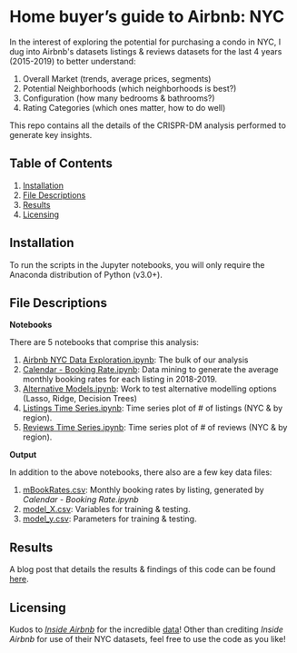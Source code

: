 # Home buyer’s guide to Airbnb: NYC
In the interest of exploring the potential for purchasing a condo in NYC, I dug into Airbnb's datasets listings & reviews datasets for the last 4 years (2015-2019) to better understand:
1. Overall Market (trends, average prices, segments)
2. Potential Neighborhoods (which neighborhoods is best?)
3. Configuration (how many bedrooms & bathrooms?)
4. Rating Categories (which ones matter, how to do well)

This repo contains all the details of the CRISPR-DM analysis performed to generate key insights.

## Table of Contents
1. [Installation](#installation)
2. [File Descriptions](#file-descriptions)
3. [Results](#results)
4. [Licensing](#licensing)

## Installation
To run the scripts in the Jupyter notebooks, you will only require the Anaconda distribution of Python (v3.0+).

## File Descriptions
**Notebooks**

There are 5 notebooks that comprise this analysis:
1. [Airbnb NYC Data Exploration.ipynb](https://github.com/nickbae91/airbnb_nyc_analysis/blob/master/Airbnb%20NYC%20Data%20Exploration.ipynb): The bulk of our analysis
2. [Calendar - Booking Rate.ipynb](https://github.com/nickbae91/airbnb_nyc_analysis/blob/master/Calendar%20-%20Booking%20Rate.ipynb): Data mining to generate the average monthly booking rates for each listing in 2018-2019.
3. [Alternative Models.ipynb](https://github.com/nickbae91/airbnb_nyc_analysis/blob/master/Model%20Variation%20-%20Lasso.ipynb): Work to test alternative modelling options (Lasso, Ridge, Decision Trees)
4. [Listings Time Series.ipynb](https://github.com/nickbae91/airbnb_nyc_analysis/blob/master/Listings%20Time%20Series.ipynb): Time series plot of # of listings (NYC & by region).
5. [Reviews Time Series.ipynb](https://github.com/nickbae91/airbnb_nyc_analysis/blob/master/Reviews%20Time%20Series.ipynb): Time series plot of # of reviews (NYC & by region).

**Output**

In addition to the above notebooks, there also are a few key data files:
1. [mBookRates.csv](https://github.com/nickbae91/airbnb_nyc_analysis/blob/master/mBookRates.csv): Monthly booking rates by listing, generated by _Calendar - Booking Rate.ipynb_
2. [model_X.csv](https://github.com/nickbae91/airbnb_nyc_analysis/blob/master/model_X.csv): Variables for training & testing.
3. [model_y.csv](https://github.com/nickbae91/airbnb_nyc_analysis/blob/master/model_y.csv): Parameters for training & testing.

## Results
A blog post that details the results & findings of this code can be found [here](https://medium.com/@jbbae/home-buyers-guide-to-airbnb-nyc-a240c43ff610).

## Licensing
Kudos to _[Inside Airbnb](http://insideairbnb.com/about.html)_ for the incredible [data](http://insideairbnb.com/get-the-data.html)! Other than crediting _Inside Airbnb_ for use of their NYC datasets, feel free to use the code as you like!
